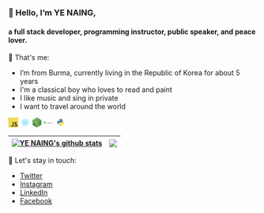 ### 👋 Hello, I’m YE NAING, 

#### a full stack developer, programming instructor, public speaker, and peace lover.

💬 That's me:
- I’m from Burma, currently living in the Republic of Korea for about 5 years
- I'm a classical boy who loves to read and paint
- I like music and sing in private
- I want to travel around the world

<code><img height="20" src="https://raw.githubusercontent.com/github/explore/80688e429a7d4ef2fca1e82350fe8e3517d3494d/topics/javascript/javascript.png"></code>
<code><img height="20" src="https://raw.githubusercontent.com/github/explore/80688e429a7d4ef2fca1e82350fe8e3517d3494d/topics/react/react.png"></code>
<code><img height="20" src="https://raw.githubusercontent.com/github/explore/80688e429a7d4ef2fca1e82350fe8e3517d3494d/topics/nodejs/nodejs.png"></code> 
<code><img height="20" src="https://raw.githubusercontent.com/github/explore/80688e429a7d4ef2fca1e82350fe8e3517d3494d/topics/mongodb/mongodb.png"></code> 
<code><img height="20" src="https://raw.githubusercontent.com/github/explore/80688e429a7d4ef2fca1e82350fe8e3517d3494d/topics/python/python.png"></code> 

| <a href="https://github.com/anuraghazra/github-readme-stats"><img align="center" src="https://github-readme-stats.vercel.app/api?username=yenaing-dev&show_icons=true&theme=buefy&count_private=true&hide=prs&include_all_commits=true&langs_count=10&hide_border=true" alt="YE NAING's github stats" /></a> | <a href="https://github.com/anuraghazra/github-readme-stats"><img align="center" src="https://github-readme-stats.vercel.app/api/top-langs/?username=yenaing-dev&layout=compact&theme=buefy&hide_border=true&langs_count=12" /></a> |
| ------------- | ------------- |


🙆 Let's stay in touch: 
- [Twitter](https://twitter.com/yenaingmm)
- [Instagram](https://www.instagram.com/diaryofyenaingofficial)
- [LinkedIn](https://www.linkedin.com/in/yenaing)
- [Facebook](https://www.facebook.com/diaryofyenaingofficial)
 


<!--
**yenaing-dev/yenaing-dev** is a ✨ _special_ ✨ repository because its `README.md` (this file) appears on your GitHub profile.

Here are some ideas to get you started:

- 🔭 I’m currently working on ...
- 🌱 I’m currently learning ...
- 👯 I’m looking to collaborate on ...
- 🤔 I’m looking for help with ...
- 💬 Ask me about ...
- 📫 How to reach me: ...
- 😄 Pronouns: ...
- ⚡ Fun fact: ...
-->
